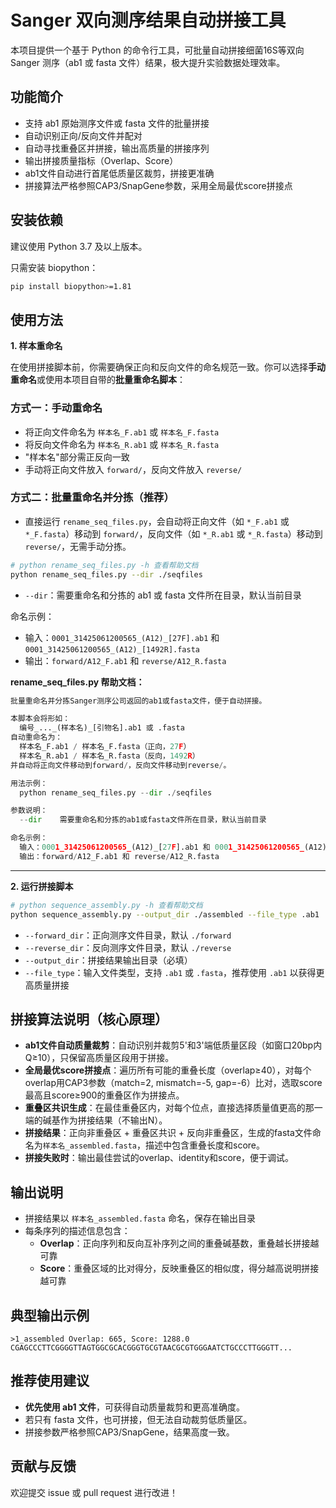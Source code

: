 # Sanger 双向测序结果自动拼接工具

本项目提供一个基于 Python 的命令行工具，可批量自动拼接细菌16S等双向 Sanger 测序（ab1 或 fasta 文件）结果，极大提升实验数据处理效率。

## 功能简介

- 支持 ab1 原始测序文件或 fasta 文件的批量拼接
- 自动识别正向/反向文件并配对
- 自动寻找重叠区并拼接，输出高质量的拼接序列
- 输出拼接质量指标（Overlap、Score）
- ab1文件自动进行首尾低质量区裁剪，拼接更准确
- 拼接算法严格参照CAP3/SnapGene参数，采用全局最优score拼接点

## 安装依赖

建议使用 Python 3.7 及以上版本。

只需安装 biopython：

```bash
pip install biopython>=1.81
```

## 使用方法

**1. 样本重命名**

在使用拼接脚本前，你需要确保正向和反向文件的命名规范一致。你可以选择**手动重命名**或使用本项目自带的**批量重命名脚本**：

### 方式一：手动重命名

- 将正向文件命名为 `样本名_F.ab1` 或 `样本名_F.fasta`
- 将反向文件命名为 `样本名_R.ab1` 或 `样本名_R.fasta`
- "样本名"部分需正反向一致
- 手动将正向文件放入 `forward/`，反向文件放入 `reverse/`

### 方式二：批量重命名并分拣（推荐）

- 直接运行 `rename_seq_files.py`，会自动将正向文件（如 `*_F.ab1` 或 `*_F.fasta`）移动到 `forward/`，反向文件（如 `*_R.ab1` 或 `*_R.fasta`）移动到 `reverse/`，无需手动分拣。

```bash
# python rename_seq_files.py -h 查看帮助文档
python rename_seq_files.py --dir ./seqfiles
```
- `--dir`：需要重命名和分拣的 ab1 或 fasta 文件所在目录，默认当前目录

命名示例：
- 输入：`0001_31425061200565_(A12)_[27F].ab1` 和 `0001_31425061200565_(A12)_[1492R].fasta`
- 输出：`forward/A12_F.ab1` 和 `reverse/A12_R.fasta`

**rename_seq_files.py 帮助文档：**

```python
批量重命名并分拣Sanger测序公司返回的ab1或fasta文件，便于自动拼接。

本脚本会将形如：
  编号_..._(样本名)_[引物名].ab1 或 .fasta
自动重命名为：
  样本名_F.ab1 / 样本名_F.fasta（正向，27F）
  样本名_R.ab1 / 样本名_R.fasta（反向，1492R）
并自动将正向文件移动到forward/，反向文件移动到reverse/。

用法示例：
  python rename_seq_files.py --dir ./seqfiles

参数说明：
  --dir    需要重命名和分拣的ab1或fasta文件所在目录，默认当前目录

命名示例：
  输入：0001_31425061200565_(A12)_[27F].ab1 和 0001_31425061200565_(A12)_[1492R].fasta
  输出：forward/A12_F.ab1 和 reverse/A12_R.fasta
```

---

**2. 运行拼接脚本**

   ```bash
   # python sequence_assembly.py -h 查看帮助文档
   python sequence_assembly.py --output_dir ./assembled --file_type .ab1
   ```

   - `--forward_dir`：正向测序文件目录，默认 `./forward`
   - `--reverse_dir`：反向测序文件目录，默认 `./reverse`
   - `--output_dir`：拼接结果输出目录（必填）
   - `--file_type`：输入文件类型，支持 `.ab1` 或 `.fasta`，推荐使用 `.ab1` 以获得更高质量拼接

## 拼接算法说明（核心原理）

- **ab1文件自动质量裁剪**：自动识别并裁剪5'和3'端低质量区段（如窗口20bp内Q≥10），只保留高质量区段用于拼接。
- **全局最优score拼接点**：遍历所有可能的重叠长度（overlap≥40），对每个overlap用CAP3参数（match=2, mismatch=-5, gap=-6）比对，选取score最高且score≥900的重叠区作为拼接点。
- **重叠区共识生成**：在最佳重叠区内，对每个位点，直接选择质量值更高的那一端的碱基作为拼接结果（不输出N）。
- **拼接结果**：正向非重叠区 + 重叠区共识 + 反向非重叠区，生成的fasta文件命名为`样本名_assembled.fasta`，描述中包含重叠长度和score。
- **拼接失败时**：输出最佳尝试的overlap、identity和score，便于调试。

## 输出说明

- 拼接结果以 `样本名_assembled.fasta` 命名，保存在输出目录
- 每条序列的描述信息包含：
  - **Overlap**：正向序列和反向互补序列之间的重叠碱基数，重叠越长拼接越可靠
  - **Score**：重叠区域的比对得分，反映重叠区的相似度，得分越高说明拼接越可靠

## 典型输出示例

```text
>1_assembled Overlap: 665, Score: 1288.0
CGAGCCCTTCGGGGTTAGTGGCGCACGGGTGCGTAACGCGTGGGAATCTGCCCTTGGGTT...
```

## 推荐使用建议

- **优先使用 ab1 文件**，可获得自动质量裁剪和更高准确度。
- 若只有 fasta 文件，也可拼接，但无法自动裁剪低质量区。
- 拼接参数严格参照CAP3/SnapGene，结果高度一致。

## 贡献与反馈

欢迎提交 issue 或 pull request 进行改进！

